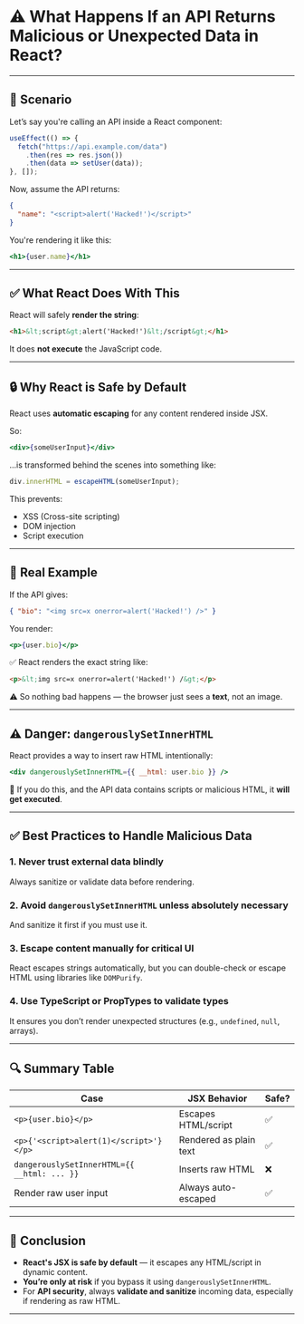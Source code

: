 
# ⚠️ What Happens If an API Returns Malicious or Unexpected Data in React?

---

## 🧠 Scenario

Let’s say you're calling an API inside a React component:

```jsx
useEffect(() => {
  fetch("https://api.example.com/data")
    .then(res => res.json())
    .then(data => setUser(data));
}, []);
```

Now, assume the API returns:

```json
{
  "name": "<script>alert('Hacked!')</script>"
}
```

You're rendering it like this:

```jsx
<h1>{user.name}</h1>
```

---

## ✅ What React Does With This

React will safely **render the string**:

```html
<h1>&lt;script&gt;alert('Hacked!')&lt;/script&gt;</h1>
```

It does **not execute** the JavaScript code.

---

## 🔒 Why React is Safe by Default

React uses **automatic escaping** for any content rendered inside JSX.

So:

```jsx
<div>{someUserInput}</div>
```

…is transformed behind the scenes into something like:

```js
div.innerHTML = escapeHTML(someUserInput);
```

This prevents:

* XSS (Cross-site scripting)
* DOM injection
* Script execution

---

## 🧪 Real Example

If the API gives:

```json
{ "bio": "<img src=x onerror=alert('Hacked!') />" }
```

You render:

```jsx
<p>{user.bio}</p>
```

✅ React renders the exact string like:

```html
<p>&lt;img src=x onerror=alert('Hacked!') /&gt;</p>
```

⚠️ So nothing bad happens — the browser just sees a **text**, not an image.

---

## ⚠️ Danger: `dangerouslySetInnerHTML`

React provides a way to insert raw HTML intentionally:

```jsx
<div dangerouslySetInnerHTML={{ __html: user.bio }} />
```

🚨 If you do this, and the API data contains scripts or malicious HTML, it **will get executed**.

---

## ✅ Best Practices to Handle Malicious Data

### 1. **Never trust external data blindly**

Always sanitize or validate data before rendering.

### 2. **Avoid `dangerouslySetInnerHTML` unless absolutely necessary**

And sanitize it first if you must use it.

### 3. **Escape content manually for critical UI**

React escapes strings automatically, but you can double-check or escape HTML using libraries like `DOMPurify`.

### 4. **Use TypeScript or PropTypes to validate types**

It ensures you don’t render unexpected structures (e.g., `undefined`, `null`, arrays).

---

## 🔍 Summary Table

| Case                                        | JSX Behavior           | Safe? |
| ------------------------------------------- | ---------------------- | ----- |
| `<p>{user.bio}</p>`                         | Escapes HTML/script    | ✅     |
| `<p>{'<script>alert(1)</script>'}</p>`      | Rendered as plain text | ✅     |
| `dangerouslySetInnerHTML={{ __html: ... }}` | Inserts raw HTML       | ❌     |
| Render raw user input                       | Always auto-escaped    | ✅     |

---

## 🧠 Conclusion

* **React's JSX is safe by default** — it escapes any HTML/script in dynamic content.
* **You’re only at risk** if you bypass it using `dangerouslySetInnerHTML`.
* For **API security**, always **validate and sanitize** incoming data, especially if rendering as raw HTML.

---